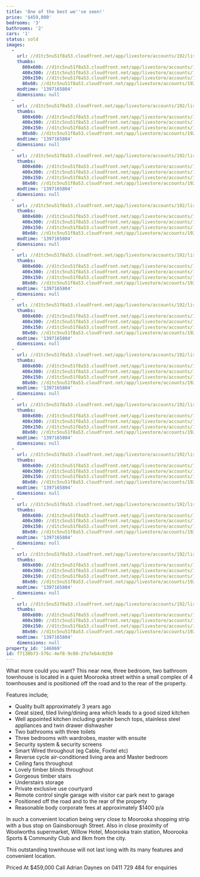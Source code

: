 ```yaml
---
title: 'One of the best we''ve seen!'
price: '$459,000'
bedrooms: '3'
bathrooms: '2'
cars: '1'
status: sold
images:
  -
    url: //d1tc5nu51f8a53.cloudfront.net/app/livestore/accounts/192/listings/98152/images/104749735-1_2256084014_20140411032904.jpg
    thumbs:
      800x600: //d1tc5nu51f8a53.cloudfront.net/app/livestore/accounts/192/listings/98152/images/104749735-1_2256084014_20140411032904_800x600.jpg
      400x300: //d1tc5nu51f8a53.cloudfront.net/app/livestore/accounts/192/listings/98152/images/104749735-1_2256084014_20140411032904_400x300.jpg
      200x150: //d1tc5nu51f8a53.cloudfront.net/app/livestore/accounts/192/listings/98152/images/104749735-1_2256084014_20140411032904_200x150.jpg
      80x60: //d1tc5nu51f8a53.cloudfront.net/app/livestore/accounts/192/listings/98152/images/104749735-1_2256084014_20140411032904_80x60.jpg
    modtime: '1397165804'
    dimensions: null
  -
    url: //d1tc5nu51f8a53.cloudfront.net/app/livestore/accounts/192/listings/98152/images/104749735-2_2650491902_20140411032908.jpg
    thumbs:
      800x600: //d1tc5nu51f8a53.cloudfront.net/app/livestore/accounts/192/listings/98152/images/104749735-2_2650491902_20140411032908_800x600.jpg
      400x300: //d1tc5nu51f8a53.cloudfront.net/app/livestore/accounts/192/listings/98152/images/104749735-2_2650491902_20140411032908_400x300.jpg
      200x150: //d1tc5nu51f8a53.cloudfront.net/app/livestore/accounts/192/listings/98152/images/104749735-2_2650491902_20140411032908_200x150.jpg
      80x60: //d1tc5nu51f8a53.cloudfront.net/app/livestore/accounts/192/listings/98152/images/104749735-2_2650491902_20140411032908_80x60.jpg
    modtime: '1397165804'
    dimensions: null
  -
    url: //d1tc5nu51f8a53.cloudfront.net/app/livestore/accounts/192/listings/98152/images/104749735-3_9287697659_20140411032909.jpg
    thumbs:
      800x600: //d1tc5nu51f8a53.cloudfront.net/app/livestore/accounts/192/listings/98152/images/104749735-3_9287697659_20140411032909_800x600.jpg
      400x300: //d1tc5nu51f8a53.cloudfront.net/app/livestore/accounts/192/listings/98152/images/104749735-3_9287697659_20140411032909_400x300.jpg
      200x150: //d1tc5nu51f8a53.cloudfront.net/app/livestore/accounts/192/listings/98152/images/104749735-3_9287697659_20140411032909_200x150.jpg
      80x60: //d1tc5nu51f8a53.cloudfront.net/app/livestore/accounts/192/listings/98152/images/104749735-3_9287697659_20140411032909_80x60.jpg
    modtime: '1397165804'
    dimensions: null
  -
    url: //d1tc5nu51f8a53.cloudfront.net/app/livestore/accounts/192/listings/98152/images/104749735-4_9116201019_20140411032908.jpg
    thumbs:
      800x600: //d1tc5nu51f8a53.cloudfront.net/app/livestore/accounts/192/listings/98152/images/104749735-4_9116201019_20140411032908_800x600.jpg
      400x300: //d1tc5nu51f8a53.cloudfront.net/app/livestore/accounts/192/listings/98152/images/104749735-4_9116201019_20140411032908_400x300.jpg
      200x150: //d1tc5nu51f8a53.cloudfront.net/app/livestore/accounts/192/listings/98152/images/104749735-4_9116201019_20140411032908_200x150.jpg
      80x60: //d1tc5nu51f8a53.cloudfront.net/app/livestore/accounts/192/listings/98152/images/104749735-4_9116201019_20140411032908_80x60.jpg
    modtime: '1397165804'
    dimensions: null
  -
    url: //d1tc5nu51f8a53.cloudfront.net/app/livestore/accounts/192/listings/98152/images/104749735-5_532631715_20140411032909.jpg
    thumbs:
      800x600: //d1tc5nu51f8a53.cloudfront.net/app/livestore/accounts/192/listings/98152/images/104749735-5_532631715_20140411032909_800x600.jpg
      400x300: //d1tc5nu51f8a53.cloudfront.net/app/livestore/accounts/192/listings/98152/images/104749735-5_532631715_20140411032909_400x300.jpg
      200x150: //d1tc5nu51f8a53.cloudfront.net/app/livestore/accounts/192/listings/98152/images/104749735-5_532631715_20140411032909_200x150.jpg
      80x60: //d1tc5nu51f8a53.cloudfront.net/app/livestore/accounts/192/listings/98152/images/104749735-5_532631715_20140411032909_80x60.jpg
    modtime: '1397165804'
    dimensions: null
  -
    url: //d1tc5nu51f8a53.cloudfront.net/app/livestore/accounts/192/listings/98152/images/104749735-6_1401112815_20140411032909.jpg
    thumbs:
      800x600: //d1tc5nu51f8a53.cloudfront.net/app/livestore/accounts/192/listings/98152/images/104749735-6_1401112815_20140411032909_800x600.jpg
      400x300: //d1tc5nu51f8a53.cloudfront.net/app/livestore/accounts/192/listings/98152/images/104749735-6_1401112815_20140411032909_400x300.jpg
      200x150: //d1tc5nu51f8a53.cloudfront.net/app/livestore/accounts/192/listings/98152/images/104749735-6_1401112815_20140411032909_200x150.jpg
      80x60: //d1tc5nu51f8a53.cloudfront.net/app/livestore/accounts/192/listings/98152/images/104749735-6_1401112815_20140411032909_80x60.jpg
    modtime: '1397165804'
    dimensions: null
  -
    url: //d1tc5nu51f8a53.cloudfront.net/app/livestore/accounts/192/listings/98152/images/104749735-7_6382640395_20140411032914.jpg
    thumbs:
      800x600: //d1tc5nu51f8a53.cloudfront.net/app/livestore/accounts/192/listings/98152/images/104749735-7_6382640395_20140411032914_800x600.jpg
      400x300: //d1tc5nu51f8a53.cloudfront.net/app/livestore/accounts/192/listings/98152/images/104749735-7_6382640395_20140411032914_400x300.jpg
      200x150: //d1tc5nu51f8a53.cloudfront.net/app/livestore/accounts/192/listings/98152/images/104749735-7_6382640395_20140411032914_200x150.jpg
      80x60: //d1tc5nu51f8a53.cloudfront.net/app/livestore/accounts/192/listings/98152/images/104749735-7_6382640395_20140411032914_80x60.jpg
    modtime: '1397165804'
    dimensions: null
  -
    url: //d1tc5nu51f8a53.cloudfront.net/app/livestore/accounts/192/listings/98152/images/104749735-8_9374350277_20140411032915.jpg
    thumbs:
      800x600: //d1tc5nu51f8a53.cloudfront.net/app/livestore/accounts/192/listings/98152/images/104749735-8_9374350277_20140411032915_800x600.jpg
      400x300: //d1tc5nu51f8a53.cloudfront.net/app/livestore/accounts/192/listings/98152/images/104749735-8_9374350277_20140411032915_400x300.jpg
      200x150: //d1tc5nu51f8a53.cloudfront.net/app/livestore/accounts/192/listings/98152/images/104749735-8_9374350277_20140411032915_200x150.jpg
      80x60: //d1tc5nu51f8a53.cloudfront.net/app/livestore/accounts/192/listings/98152/images/104749735-8_9374350277_20140411032915_80x60.jpg
    modtime: '1397165804'
    dimensions: null
  -
    url: //d1tc5nu51f8a53.cloudfront.net/app/livestore/accounts/192/listings/98152/images/104749735-9_2943830481_20140411032913.jpg
    thumbs:
      800x600: //d1tc5nu51f8a53.cloudfront.net/app/livestore/accounts/192/listings/98152/images/104749735-9_2943830481_20140411032913_800x600.jpg
      400x300: //d1tc5nu51f8a53.cloudfront.net/app/livestore/accounts/192/listings/98152/images/104749735-9_2943830481_20140411032913_400x300.jpg
      200x150: //d1tc5nu51f8a53.cloudfront.net/app/livestore/accounts/192/listings/98152/images/104749735-9_2943830481_20140411032913_200x150.jpg
      80x60: //d1tc5nu51f8a53.cloudfront.net/app/livestore/accounts/192/listings/98152/images/104749735-9_2943830481_20140411032913_80x60.jpg
    modtime: '1397165804'
    dimensions: null
  -
    url: //d1tc5nu51f8a53.cloudfront.net/app/livestore/accounts/192/listings/98152/images/104749735-10_1424224018_20140411032913.jpg
    thumbs:
      800x600: //d1tc5nu51f8a53.cloudfront.net/app/livestore/accounts/192/listings/98152/images/104749735-10_1424224018_20140411032913_800x600.jpg
      400x300: //d1tc5nu51f8a53.cloudfront.net/app/livestore/accounts/192/listings/98152/images/104749735-10_1424224018_20140411032913_400x300.jpg
      200x150: //d1tc5nu51f8a53.cloudfront.net/app/livestore/accounts/192/listings/98152/images/104749735-10_1424224018_20140411032913_200x150.jpg
      80x60: //d1tc5nu51f8a53.cloudfront.net/app/livestore/accounts/192/listings/98152/images/104749735-10_1424224018_20140411032913_80x60.jpg
    modtime: '1397165804'
    dimensions: null
  -
    url: //d1tc5nu51f8a53.cloudfront.net/app/livestore/accounts/192/listings/98152/images/104749735-11_343416989_20140411032915.jpg
    thumbs:
      800x600: //d1tc5nu51f8a53.cloudfront.net/app/livestore/accounts/192/listings/98152/images/104749735-11_343416989_20140411032915_800x600.jpg
      400x300: //d1tc5nu51f8a53.cloudfront.net/app/livestore/accounts/192/listings/98152/images/104749735-11_343416989_20140411032915_400x300.jpg
      200x150: //d1tc5nu51f8a53.cloudfront.net/app/livestore/accounts/192/listings/98152/images/104749735-11_343416989_20140411032915_200x150.jpg
      80x60: //d1tc5nu51f8a53.cloudfront.net/app/livestore/accounts/192/listings/98152/images/104749735-11_343416989_20140411032915_80x60.jpg
    modtime: '1397165804'
    dimensions: null
  -
    url: //d1tc5nu51f8a53.cloudfront.net/app/livestore/accounts/192/listings/98152/images/104749735-12_8044980229_20140411032918.jpg
    thumbs:
      800x600: //d1tc5nu51f8a53.cloudfront.net/app/livestore/accounts/192/listings/98152/images/104749735-12_8044980229_20140411032918_800x600.jpg
      400x300: //d1tc5nu51f8a53.cloudfront.net/app/livestore/accounts/192/listings/98152/images/104749735-12_8044980229_20140411032918_400x300.jpg
      200x150: //d1tc5nu51f8a53.cloudfront.net/app/livestore/accounts/192/listings/98152/images/104749735-12_8044980229_20140411032918_200x150.jpg
      80x60: //d1tc5nu51f8a53.cloudfront.net/app/livestore/accounts/192/listings/98152/images/104749735-12_8044980229_20140411032918_80x60.jpg
    modtime: '1397165804'
    dimensions: null
property_id: '146069'
id: f7130b73-576c-4ef8-9c08-2fe7eb4c0250
---
```

What more could you want? This near new, three bedroom, two bathroom townhouse is located in a quiet Moorooka street within a small complex of 4 townhouses and is positioned off the road and to the rear of the property.

Features include;

- Quality built approximately 3 years ago
- Great sized, tiled living/dining area which leads to a good sized kitchen
- Well appointed kitchen including granite bench tops, stainless steel appliances and twin drawer dishwasher
- Two bathrooms with three toilets
- Three bedrooms with wardrobes, master with ensuite
- Security system & security screens
- Smart Wired throughout (eg Cable, Foxtel etc)
- Reverse cycle air-conditioned living area and Master bedroom
- Ceiling fans throughout
- Lovely timber blinds throughout
- Gorgeous timber stairs
- Understairs storage
- Private exclusive use courtyard
- Remote control single garage with visitor car park next to garage
- Positioned off the road and to the rear of the property
- Reasonable body corporate fees at approximately $1400 p/a

In such a convenient location being very close to Moorooka shopping strip with a bus stop on Gainsborough Street. Also in close proximity of Woolworths supermarket, Willow Hotel, Moorooka train station, Moorooka Sports & Community Club and 8km from the city.

This outstanding townhouse will not last long with its many features and convenient location.

Priced At $459,000
Call Adrian Daynes on 0411 729 484 for enquiries